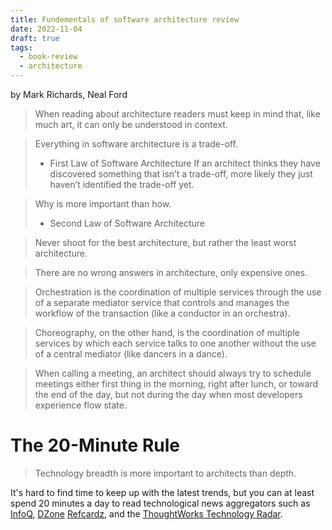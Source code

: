 ```yaml
---
title: Fundementals of software architecture review
date: 2022-11-04
draft: true
tags:
  - book-review
  - architecture
---
```


by Mark Richards, Neal Ford

 > 
 > When reading about architecture readers must keep in mind that, like much art, it can only be understood in context.

 > 
 > Everything in software architecture is a trade-off.
 > 
 > * First Law of Software Architecture
 >   If an architect thinks they have discovered something that isn’t a trade-off, more likely they just haven’t identified the trade-off yet.

 > 
 > Why is more important than how.
 > 
 > * Second Law of Software Architecture

 > 
 > Never shoot for the best architecture, but rather the least worst architecture.

 > 
 > There are no wrong answers in architecture, only expensive ones.

 > 
 > Orchestration is the coordination of multiple services through the use of a separate mediator service that controls and manages the workflow of the transaction (like a conductor in an orchestra).

 > 
 > Choreography, on the other hand, is the coordination of multiple services by which each service talks to one another without the use of a central mediator (like dancers in a dance).

 > 
 > When calling a meeting, an architect should always try to schedule meetings either first thing in the morning, right after lunch, or toward the end of the day, but not during the day when most developers experience flow state.

# The 20-Minute Rule

 > 
 > Technology breadth is more important to architects than depth.

It's hard to find time to keep up with the latest trends, but you can at least spend 20 minutes a day to read technological news aggregators such as [InfoQ](https://www.infoq.com/), [DZone](https://dzone.com/) [Refcardz](https://dzone.com/refcardz), and the [ThoughtWorks Technology Radar](https://www.thoughtworks.com/radar).
